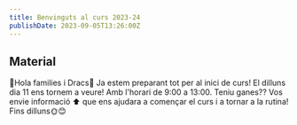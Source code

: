 ```yaml
---
title: Benvinguts al curs 2023-24
publishDate: 2023-09-05T13:26:00Z
---
```


## Material

🐉Hola families i Dracs🐉
Ja estem preparant tot per al inici de curs! El dilluns dia 11 ens tornem a veure! Amb l'horari de 9:00 a 13:00. Teniu ganes??
Vos envie informació ⬆️ que ens ajudara a començar el curs i a tornar a la rutina!
Fins dilluns🌞😊
